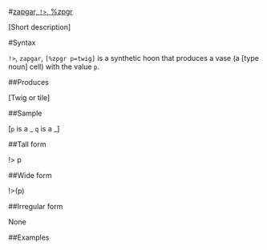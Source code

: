 #[zapgar, `!>`, %zpgr](#zpgr)

[Short description]

#Syntax

`!>`, `zapgar`, `[%zpgr p=twig]` is a synthetic hoon that
produces a vase (a [type noun] cell) with the value `p`.

##Produces

[Twig or tile]

##Sample

[`p` is a _
`q` is a _]

##Tall form

!>  p

##Wide form

!>(p)

##Irregular form

None

##Examples



